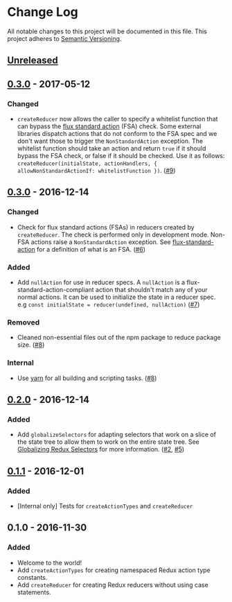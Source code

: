 # Change Log

All notable changes to this project will be documented in this file.    This project adheres to [Semantic Versioning](http://semver.org/).

## [Unreleased](https://github.com/CodingZeal/zeal-redux-utils/compare/v0.3.1...HEAD)

## [0.3.0](https://github.com/CodingZeal/zeal-redux-utils/compare/v0.3.0...v0.3.1) - 2017-05-12

### Changed

* `createReducer` now allows the caller to specify a whitelist function that can bypass the [flux standard action](https://github.com/acdlite/flux-standard-action) (FSA) check.  Some external libraries dispatch actions that do not conform to the FSA spec and we don't want those to trigger the `NonStandardAction` exception. The whitelist function should take an action and return `true` if it should bypass the FSA check, or false if it should be checked. Use it as follows: `createReducer(initialState, actionHandlers, { allowNonStandardActionIf: whitelistFunction })`. ([#9](https://github.com/CodingZeal/zeal-redux-utils/pull/9))

## [0.3.0](https://github.com/CodingZeal/zeal-redux-utils/compare/v0.2.0...v0.3.0) - 2016-12-14

### Changed

* Check for flux standard actions (FSAs) in reducers created by `createReducer`.  The check is performed only in development mode.  Non-FSA actions raise a `NonStandardAction` exception. See [flux-standard-action](https://github.com/acdlite/flux-standard-action) for a definition of what is an FSA. ([#6](https://github.com/CodingZeal/zeal-redux-utils/pull/6))

### Added

* Add `nullAction` for use in reducer specs.  A `nullAction` is a flux-standard-action-compliant action that shouldn't match any of your normal actions.  It can be used to initialize the state in a reducer spec.  e.g `const initialState = reducer(undefined, nullAction)` ([#7](https://github.com/CodingZeal/zeal-redux-utils/pull/7))

### Removed

* Cleaned non-essential files out of the npm package to reduce package size. ([#8](https://github.com/CodingZeal/zeal-redux-utils/pull/8))

### Internal

* Use [yarn](https://yarnpkg.com/) for all building and scripting tasks. ([#8](https://github.com/CodingZeal/zeal-redux-utils/pull/8))

## [0.2.0](https://github.com/CodingZeal/zeal-redux-utils/compare/v0.1.1...v0.2.0) - 2016-12-14

### Added

* Add `globalizeSelectors` for adapting selectors that work on a slice of the state tree to allow them to work on the entire state tree.  See [Globalizing Redux Selectors](http://randycoulman.com/blog/2016/11/29/globalizing-redux-selectors/) for more information. ([#2](https://github.com/CodingZeal/zeal-redux-utils/pull/2), [#5](https://github.com/CodingZeal/zeal-redux-utils/pull/5))

## [0.1.1](https://github.com/CodingZeal/zeal-redux-utils/compare/v0.1.0...v0.1.1) - 2016-12-01

### Added

* [Internal only] Tests for `createActionTypes` and `createReducer`

## 0.1.0 - 2016-11-30

### Added

* Welcome to the world!
* Add `createActionTypes` for creating namespaced Redux action type constants.
* Add `createReducer` for creating Redux reducers without using case statements.
